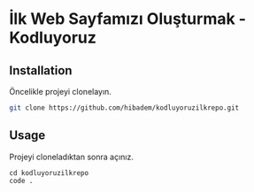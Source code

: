 # İlk Web Sayfamızı Oluşturmak - Kodluyoruz
## Installation

Öncelikle projeyi clonelayın.
```bash
git clone https://github.com/hibadem/kodluyoruzilkrepo.git
```

## Usage

Projeyi cloneladıktan sonra açınız.

```linux
cd kodluyoruzilkrepo
code .
```


